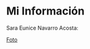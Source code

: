 <h1>Mi Información</h1>
<p>Sara Eunice Navarro Acosta:</p>
<a href="https://photos.app.goo.gl/qiVnJNJcnHuP9UpaA)https://photos.app.goo.gl/qiVnJNJcnHuP9UpaA">Foto</a>
